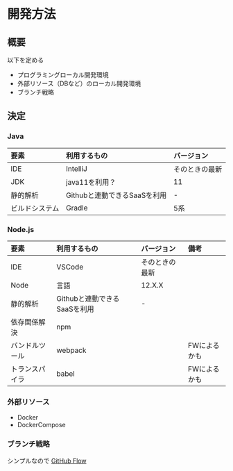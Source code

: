 # 開発方法

## 概要
以下を定める

- プログラミングローカル開発環境
- 外部リソース（DBなど）のローカル開発環境
- ブランチ戦略

## 決定

### Java

|要素|利用するもの|バージョン|
|:---|:---|:---|
|IDE|IntelliJ|そのときの最新|
|JDK|java11を利用？|11|
|静的解析|Githubと連動できるSaaSを利用|-|
|ビルドシステム|Gradle|5系|

### Node.js 


|要素|利用するもの|バージョン|備考|
|:---|:---|:---|:---|
|IDE|VSCode|そのときの最新||
|Node|言語|12.X.X||
|静的解析|Githubと連動できるSaaSを利用|-||
|依存関係解決|npm|||
|バンドルツール|webpack||FWによるかも|
|トランスパイラ|babel||FWによるかも|


### 外部リソース

- Docker
- DockerCompose

### ブランチ戦略
シンプルなので [GitHub Flow](https://www.atmarkit.co.jp/ait/articles/1708/01/news015.html)


